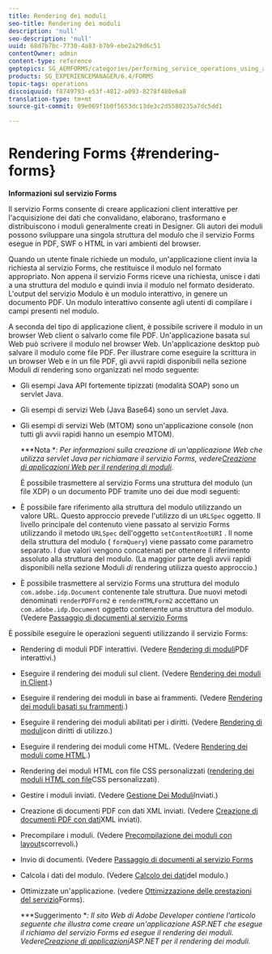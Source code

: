 ```yaml
---
title: Rendering dei moduli
seo-title: Rendering dei moduli
description: 'null'
seo-description: 'null'
uuid: 68d7b7bc-7730-4a83-b7b9-ebe2a29d6c51
contentOwner: admin
content-type: reference
geptopics: SG_AEMFORMS/categories/performing_service_operations_using_apis
products: SG_EXPERIENCEMANAGER/6.4/FORMS
topic-tags: operations
discoiquuid: f8749793-e53f-4812-a093-8278f480e6a8
translation-type: tm+mt
source-git-commit: 09e069f1b0f5653dc13de3c2d5580235a7dc5dd1

---
```



# Rendering Forms {#rendering-forms}

**Informazioni sul servizio Forms**

Il servizio Forms consente di creare applicazioni client interattive per l&#39;acquisizione dei dati che convalidano, elaborano, trasformano e distribuiscono i moduli generalmente creati in Designer. Gli autori dei moduli possono sviluppare una singola struttura del modulo che il servizio Forms esegue in PDF, SWF o HTML in vari ambienti del browser.

Quando un utente finale richiede un modulo, un&#39;applicazione client invia la richiesta al servizio Forms, che restituisce il modulo nel formato appropriato. Non appena il servizio Forms riceve una richiesta, unisce i dati a una struttura del modulo e quindi invia il modulo nel formato desiderato. L&#39;output del servizio Modulo è un modulo interattivo, in genere un documento PDF. Un modulo interattivo consente agli utenti di compilare i campi presenti nel modulo.

A seconda del tipo di applicazione client, è possibile scrivere il modulo in un browser Web client o salvarlo come file PDF. Un&#39;applicazione basata sul Web può scrivere il modulo nel browser Web. Un&#39;applicazione desktop può salvare il modulo come file PDF. Per illustrare come eseguire la scrittura in un browser Web e in un file PDF, gli avvii rapidi disponibili nella sezione Moduli *di* rendering sono organizzati nel modo seguente:

* Gli esempi Java API fortemente tipizzati (modalità SOAP) sono un servlet Java.
* Gli esempi di servizi Web (Java Base64) sono un servlet Java.
* Gli esempi di servizi Web (MTOM) sono un&#39;applicazione console (non tutti gli avvii rapidi hanno un esempio MTOM).

   ***Nota **: Per informazioni sulla creazione di un&#39;applicazione Web che utilizza servlet Java per richiamare il servizio Forms, vedere[Creazione di applicazioni Web per il rendering di moduli](/help/forms/developing/creating-web-applications-renders-forms.md).*

   È possibile trasmettere al servizio Forms una struttura del modulo (un file XDP) o un documento PDF tramite uno dei due modi seguenti:

* È possibile fare riferimento alla struttura del modulo utilizzando un valore URL. Questo approccio prevede l&#39;utilizzo di un `URLSpec` oggetto. Il livello principale del contenuto viene passato al servizio Forms utilizzando il metodo `URLSpec` dell&#39;oggetto `setContentRootURI` . Il nome della struttura del modulo ( `formQuery`) viene passato come parametro separato. I due valori vengono concatenati per ottenere il riferimento assoluto alla struttura del modulo. (La maggior parte degli avvii rapidi disponibili nella sezione Moduli *di* rendering utilizza questo approccio.)
* È possibile trasmettere al servizio Forms una struttura del modulo `com.adobe.idp.Document` contenente tale struttura. Due nuovi metodi denominati `renderPDFForm2` e `renderHTMLForm2` accettano un `com.adobe.idp.Document` oggetto contenente una struttura del modulo. (Vedere [Passaggio di documenti al servizio Forms](/help/forms/developing/passing-documents-forms-service.md)

È possibile eseguire le operazioni seguenti utilizzando il servizio Forms:

* Rendering di moduli PDF interattivi. (Vedere [Rendering di moduli](/help/forms/developing/rendering-interactive-pdf-forms.md)PDF interattivi.)
* Eseguire il rendering dei moduli sul client. (Vedere [Rendering dei moduli in Client](/help/forms/developing/rendering-forms-client.md).)
* Eseguire il rendering dei moduli in base ai frammenti. (Vedere [Rendering dei moduli basati su frammenti](/help/forms/developing/rendering-forms-based-fragments.md).)
* Eseguire il rendering dei moduli abilitati per i diritti. (Vedere [Rendering di moduli](/help/forms/developing/rendering-rights-enabled-forms.md)con diritti di utilizzo.)
* Eseguire il rendering dei moduli come HTML. (Vedere [Rendering dei moduli come HTML](/help/forms/developing/rendering-forms-html.md).)
* Rendering dei moduli HTML con file CSS personalizzati ([rendering dei moduli HTML con file](/help/forms/developing/rendering-html-forms-using-custom.md)CSS personalizzati).
* Gestire i moduli inviati. (Vedere [Gestione Dei Moduli](/help/forms/developing/handling-submitted-forms.md)Inviati.)
* Creazione di documenti PDF con dati XML inviati. (Vedere [Creazione di documenti PDF con dati](/help/forms/developing/creating-pdf-documents-submitted-xml.md)XML inviati).
* Precompilare i moduli. (Vedere [Precompilazione dei moduli con layout](/help/forms/developing/prepopulating-forms-flowable-layouts.md)scorrevoli.)
* Invio di documenti. (Vedere [Passaggio di documenti al servizio Forms](/help/forms/developing/passing-documents-forms-service.md)
* Calcola i dati del modulo. (Vedere [Calcolo dei dati](/help/forms/developing/calculating-form-data.md)del modulo.)
* Ottimizzate un&#39;applicazione. (vedere [Ottimizzazione delle prestazioni del servizio](/help/forms/developing/optimizing-performance-forms-service.md)Forms).

   ***Suggerimento **: Il sito Web di Adobe Developer contiene l&#39;articolo seguente che illustra come creare un&#39;applicazione ASP.NET che esegue il richiamo del servizio Forms ed esegue il rendering dei moduli. Vedere[Creazione di applicazioni](https://www.adobe.com/devnet/livecycle/articles/asp_net.html)ASP.NET per il rendering dei moduli.*

